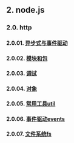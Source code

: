 ## 2. node.js

### 2.0. http

#### 2.0.01. [异步式与事件驱动](https://github.com/ivyTa/ivyTa.github.io/blob/master/node/00-introduction/01-异步式与事件驱动.md)
#### 2.0.02. [模块和包](https://github.com/ivyTa/ivyTa.github.io/blob/master/node/00-introduction/02-模块和包.md)
#### 2.0.03. [调试](https://github.com/ivyTa/ivyTa.github.io/blob/master/node/00-introduction/03-调试.md)
#### 2.0.04. [对象](https://github.com/ivyTa/ivyTa.github.io/blob/master/node/00-introduction/04-对象.md)
#### 2.0.05. [常用工具util](https://github.com/ivyTa/ivyTa.github.io/blob/master/node/00-introduction/05-常用工具util.md)
#### 2.0.06. [事件驱动events](https://github.com/ivyTa/ivyTa.github.io/blob/master/node/00-introduction/06-事件驱动events.md)
#### 2.0.07. [文件系统fs](https://github.com/ivyTa/ivyTa.github.io/blob/master/node/00-introduction/07-文件系统fs.md)
